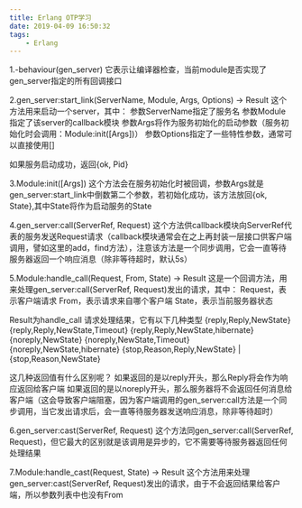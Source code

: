 ```yaml
---
title: Erlang OTP学习
date: 2019-04-09 16:50:32
tags:
	- Erlang
---
```


1.-behaviour(gen_server) 
它表示让编译器检查，当前module是否实现了gen_server指定的所有回调接口

2.gen_server:start_link(ServerName, Module, Args, Options) -> Result 
这个方法用来启动一个server，其中： 
参数ServerName指定了服务名 
参数Module指定了该server的callback模块 
参数Args将作为服务初始化的启动参数（服务初始化时会调用：Module:init([Args])） 
参数Options指定了一些特性参数，通常可以直接使用[] 

如果服务启动成功，返回{ok, Pid} 

3.Module:init([Args]) 
这个方法会在服务初始化时被回调，参数Args就是gen_server:start_link中倒数第二个参数，若初始化成功，该方法放回{ok, State},其中State将作为启动服务的State 

4.gen_server:call(ServerRef, Request) 
这个方法供callback模块向ServerRef代表的服务发送Request请求（callback模块通常会在之上再封装一层接口供客户端调用，譬如这里的add，find方法），注意该方法是一个同步调用，它会一直等待服务器返回一个响应消息（除非等待超时，默认5s） 

5.Module:handle_call(Request, From, State) -> Result 
这是一个回调方法，用来处理gen_server:call(ServerRef, Request)发出的请求，其中： 
Request，表示客户端请求 
From，表示请求来自哪个客户端 
State，表示当前服务器状态 

Result为handle_call 请求处理结果，它有以下几种类型 
{reply,Reply,NewState} 
{reply,Reply,NewState,Timeout} 
{reply,Reply,NewState,hibernate} 
{noreply,NewState} 
{noreply,NewState,Timeout} 
{noreply,NewState,hibernate} 
{stop,Reason,Reply,NewState} | {stop,Reason,NewState} 

这几种返回值有什么区别呢？ 
如果返回的是以reply开头，那么Reply将会作为响应返回给客户端 
如果返回的是以noreply开头，那么服务器将不会返回任何消息给客户端（这会导致客户端阻塞，因为客户端调用的gen_server:call方法是一个同步调用，当它发出请求后，会一直等待服务器发送响应消息，除非等待超时） 

6.gen_server:cast(ServerRef, Request) 
这个方法同gen_server:call(ServerRef, Request)，但它最大的区别就是该调用是异步的，它不需要等待服务器返回任何处理结果 

7.Module:handle_cast(Request, State) -> Result 
这个方法用来处理gen_server:cast(ServerRef, Request)发出的请求，由于不会返回结果给客户端，所以参数列表中也没有From 